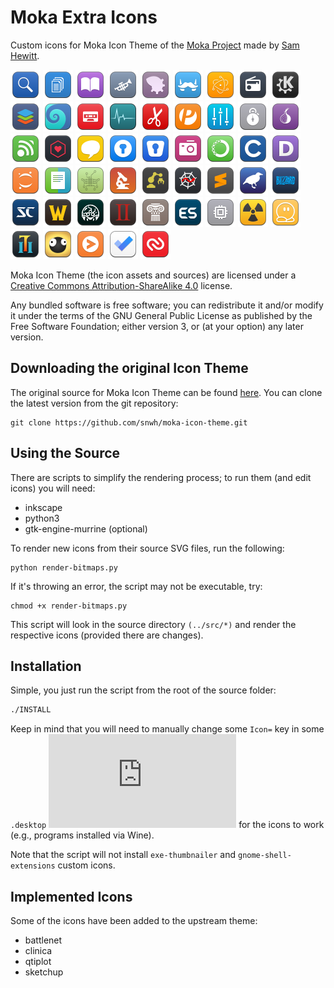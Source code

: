 # Moka Extra Icons

Custom icons for Moka Icon Theme of the [Moka Project](https://snwh.org/moka) made by [Sam Hewitt](http://snwh.org/).

![](Moka/48x48/apps/appimagekit-large-files-finder.png) <!-- General -->
![](Moka/48x48/apps/appimagekit-speedy-duplicate-finder.png)
![](Moka/48x48/apps/com.github.babluboy.bookworm.png)
![](Moka/48x48/apps/com.github.bleakgrey.tootle.png)
![](Moka/48x48/apps/fma-config-tool.png)
![](Moka/48x48/apps/franz.png)
![](Moka/48x48/apps/gpmdp.png)
![](Moka/48x48/apps/gradio.png)
![](Moka/48x48/apps/kdeconnect.png)
![](Moka/48x48/apps/onlyoffice.png)
![](Moka/48x48/apps/org.gnome.Fractal.png)
![](Moka/48x48/apps/org.gnome.Podcasts.png)
![](Moka/48x48/apps/org.gnome.Usage.png)
![](Moka/48x48/apps/pdfeditor.png)
![](Moka/48x48/apps/peek.png)
![](Moka/48x48/apps/pulseeffects.png)
![](Moka/48x48/apps/sysprof.png)
![](Moka/48x48/apps/tor-browser.png)
![](Moka/48x48/apps/urserver.png)
![](Moka/48x48/apps/webtorrent-desktop.png)
![](Moka/48x48/apps/yacreader.png)
![](Moka/48x48/apps/enpass.png)   <!-- Changed -->
![](Moka/48x48/apps/enpass6.png)
![](Moka/48x48/apps/org.gnome.Cheese.png)
![](Moka/48x48/apps/anaconda.png) <!-- Programming -->
![](Moka/48x48/apps/c.png)
![](Moka/48x48/apps/devdocs-desktop.png)
![](Moka/48x48/apps/jupyter.png)
![](Moka/48x48/apps/kompare.png)
![](Moka/48x48/apps/lstopo.png)
![](Moka/48x48/apps/microscope.png)
![](Moka/48x48/apps/org.gnome.Builder.png)
![](Moka/48x48/apps/spyder.png)
![](Moka/48x48/apps/sublime-text.png)
![](Moka/48x48/apps/weka.png)
![](Moka/48x48/apps/blizzard.png) <!-- Blizzard Games -->
![](Moka/48x48/apps/starcraft.png)
![](Moka/48x48/apps/war3.png)
![](Moka/48x48/apps/am2r.png)     <!-- Games -->
![](Moka/48x48/apps/aoe2-hd.png)
![](Moka/48x48/apps/civ4.png)
![](Moka/48x48/apps/emulationstation.png)
![](Moka/48x48/apps/GameConqueror.png)
![](Moka/48x48/apps/steam-worms-reloaded.png)
![](Moka/48x48/apps/teeworlds.png)
![](Moka/48x48/apps/torchlight2.png)
![](Moka/48x48/apps/world-of-goo.png)
![](Moka/48x48/web/chrome-cnciopoikihiagdjbjpnocolokfelagl-Default.png) <!-- Chrome Icons -->
![](Moka/48x48/web/chrome-fnboaehgffehgoackjenbjcgcjeflddp-Default.png)
![](Moka/48x48/web/chrome-gaedmjdfmmahhbjefcbgaolhhanlaolb-Default.png)

Moka Icon Theme (the icon assets and sources) are licensed under a [Creative Commons Attribution-ShareAlike 4.0](http://creativecommons.org/licenses/by-sa/4.0/legalcode) license.

Any bundled software is free software; you can redistribute it and/or modify it under the terms of the GNU General Public License as published by the Free Software Foundation; either version 3, or (at your option) any later version.

## Downloading the original Icon Theme

The original source for Moka Icon Theme can be found [here](https://github.com/snwh/moka-icon-theme). You can clone the latest version from the git repository:

	git clone https://github.com/snwh/moka-icon-theme.git

## Using the Source

There are scripts to simplify the rendering process; to run them (and edit icons) you will need:

 * inkscape
 * python3
 * gtk-engine-murrine (optional)

To render new icons from their source SVG files, run the following:

	python render-bitmaps.py

If it's throwing an error, the script may not be executable, try:

	chmod +x render-bitmaps.py

This script will look in the source directory `(../src/*)` and render the respective icons (provided there are changes).

## Installation

Simple, you just run the script from the root of the source folder:
```bash
./INSTALL
```
Keep in mind that you will need to manually change some `Icon=` key in some `.desktop` ![files](https://standards.freedesktop.org/desktop-entry-spec/latest/ar01s05.html) for the icons to work (e.g., programs installed via Wine).

Note that the script will not install `exe-thumbnailer` and `gnome-shell-extensions` custom icons.

## Implemented Icons

Some of the icons have been added to the upstream theme:

 * battlenet
 * clinica
 * qtiplot
 * sketchup
